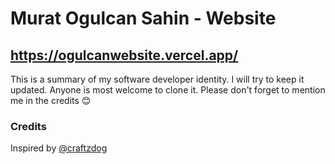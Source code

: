 # Murat Ogulcan Sahin - Website

## https://ogulcanwebsite.vercel.app/

This is a summary of my software developer identity. I will try to keep it updated.
Anyone is most welcome to clone it. Please don't forget to mention me in the credits :blush:

### Credits

Inspired by [@craftzdog](https://www.craftz.dog/)
